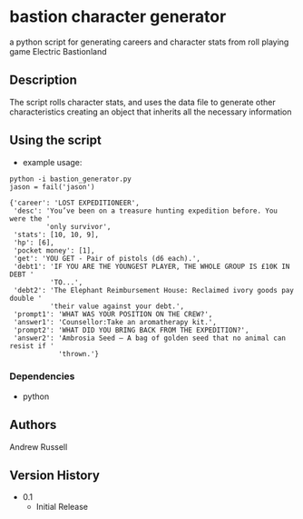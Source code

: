 # bastion character generator

a python script for generating careers and character stats from roll playing game Electric Bastionland

## Description

The script rolls character stats, and uses the data file to generate other characteristics creating an object that inherits all the necessary information

## Using the script

* example usage:
```
python -i bastion_generator.py
jason = fail('jason')
```

```
{'career': 'LOST EXPEDITIONEER',
 'desc': 'You’ve been on a treasure hunting expedition before. You were the '
         'only survivor',
 'stats': [10, 10, 9],
 'hp': [6],
 'pocket money': [1],
 'get': 'YOU GET - Pair of pistols (d6 each).',
 'debt1': 'IF YOU ARE THE YOUNGEST PLAYER, THE WHOLE GROUP IS £10K IN DEBT '
          'TO...',
 'debt2': 'The Elephant Reimbursement House: Reclaimed ivory goods pay double '
          'their value against your debt.',
 'prompt1': 'WHAT WAS YOUR POSITION ON THE CREW?',
 'answer1': 'Counsellor:Take an aromatherapy kit.',
 'prompt2': 'WHAT DID YOU BRING BACK FROM THE EXPEDITION?',
 'answer2': 'Ambrosia Seed – A bag of golden seed that no animal can resist if '
            'thrown.'}
```
### Dependencies

* python

## Authors

Andrew Russell

## Version History

* 0.1
    * Initial Release
